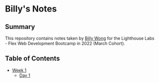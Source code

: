 # Billy's Notes

## Summary
This repository contains notes taken by [Billy Wong](https://github.com/bwong-yh) for the Lighthouse Labs - Flex Web Development Bootcamp in 2022 (March Cohort).

## Table of Contents
* [Week 1](/Week_1)
  * [Day 1](/Week_1/Day_1)